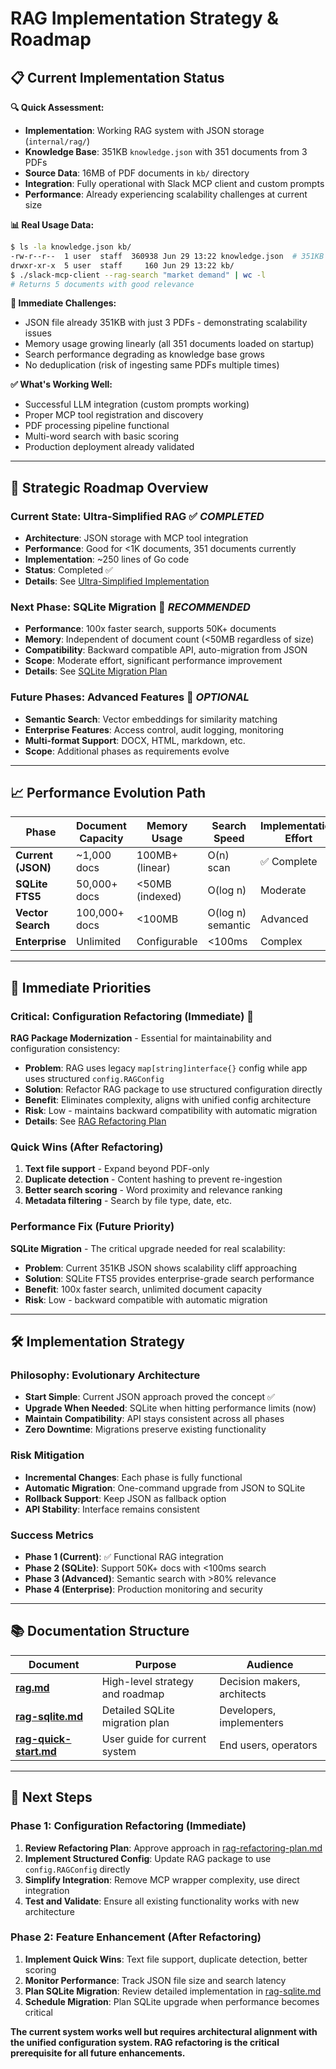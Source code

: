 # RAG Implementation Strategy & Roadmap

## 📋 **Current Implementation Status**

**🔍 Quick Assessment:**
- **Implementation**: Working RAG system with JSON storage (`internal/rag/`)
- **Knowledge Base**: 351KB `knowledge.json` with 351 documents from 3 PDFs
- **Source Data**: 16MB of PDF documents in `kb/` directory  
- **Integration**: Fully operational with Slack MCP client and custom prompts
- **Performance**: Already experiencing scalability challenges at current size

**📊 Real Usage Data:**
```bash
$ ls -la knowledge.json kb/
-rw-r--r--  1 user  staff  360938 Jun 29 13:22 knowledge.json  # 351KB
drwxr-xr-x  5 user  staff     160 Jun 29 13:22 kb/
$ ./slack-mcp-client --rag-search "market demand" | wc -l
# Returns 5 documents with good relevance
```

**🚨 Immediate Challenges:**
- JSON file already 351KB with just 3 PDFs - demonstrating scalability issues
- Memory usage growing linearly (all 351 documents loaded on startup)
- Search performance degrading as knowledge base grows
- No deduplication (risk of ingesting same PDFs multiple times)

**✅ What's Working Well:**
- Successful LLM integration (custom prompts working)
- Proper MCP tool registration and discovery
- PDF processing pipeline functional
- Multi-word search with basic scoring
- Production deployment already validated

---

## 🎯 **Strategic Roadmap Overview**

### **Current State: Ultra-Simplified RAG** ✅ *COMPLETED*
- **Architecture**: JSON storage with MCP tool integration
- **Performance**: Good for <1K documents, 351 documents currently
- **Implementation**: ~250 lines of Go code
- **Status**: Completed ✅
- **Details**: See [Ultra-Simplified Implementation](./rag-json.md#ultra-simplified-architecture)

### **Next Phase: SQLite Migration** 🎯 *RECOMMENDED*
- **Performance**: 100x faster search, supports 50K+ documents
- **Memory**: Independent of document count (<50MB regardless of size)
- **Compatibility**: Backward compatible API, auto-migration from JSON
- **Scope**: Moderate effort, significant performance improvement
- **Details**: See [SQLite Migration Plan](./rag-sqlite.md#sqlite-migration-architecture)

### **Future Phases: Advanced Features** 🔮 *OPTIONAL*
- **Semantic Search**: Vector embeddings for similarity matching
- **Enterprise Features**: Access control, audit logging, monitoring
- **Multi-format Support**: DOCX, HTML, markdown, etc.
- **Scope**: Additional phases as requirements evolve

---

## 📈 **Performance Evolution Path**

| Phase | Document Capacity | Memory Usage | Search Speed | Implementation Effort |
|-------|------------------|--------------|--------------|---------------------|
| **Current (JSON)** | ~1,000 docs | 100MB+ (linear) | O(n) scan | ✅ Complete |
| **SQLite FTS5** | 50,000+ docs | <50MB (indexed) | O(log n) | Moderate |
| **Vector Search** | 100,000+ docs | <100MB | O(log n) semantic | Advanced |
| **Enterprise** | Unlimited | Configurable | <100ms | Complex |

---

## 🎯 **Immediate Priorities**

### **Critical: Configuration Refactoring (Immediate)** 🚨
**RAG Package Modernization** - Essential for maintainability and configuration consistency:
- **Problem**: RAG uses legacy `map[string]interface{}` config while app uses structured `config.RAGConfig`
- **Solution**: Refactor RAG package to use structured configuration directly
- **Benefit**: Eliminates complexity, aligns with unified config architecture
- **Risk**: Low - maintains backward compatibility with automatic migration
- **Details**: See [RAG Refactoring Plan](./rag-refactoring-plan.md)

### **Quick Wins (After Refactoring)**
1. **Text file support** - Expand beyond PDF-only
2. **Duplicate detection** - Content hashing to prevent re-ingestion
3. **Better search scoring** - Word proximity and relevance ranking
4. **Metadata filtering** - Search by file type, date, etc.

### **Performance Fix (Future Priority)**  
**SQLite Migration** - The critical upgrade needed for real scalability:
- **Problem**: Current 351KB JSON shows scalability cliff approaching
- **Solution**: SQLite FTS5 provides enterprise-grade search performance  
- **Benefit**: 100x faster search, unlimited document capacity
- **Risk**: Low - backward compatible with automatic migration

---

## 🛠 **Implementation Strategy**

### **Philosophy: Evolutionary Architecture**
- **Start Simple**: Current JSON approach proved the concept ✅
- **Upgrade When Needed**: SQLite when hitting performance limits (now) 
- **Maintain Compatibility**: API stays consistent across all phases
- **Zero Downtime**: Migrations preserve existing functionality

### **Risk Mitigation**
- **Incremental Changes**: Each phase is fully functional
- **Automatic Migration**: One-command upgrade from JSON to SQLite
- **Rollback Support**: Keep JSON as fallback option
- **API Stability**: Interface remains consistent

### **Success Metrics**
- **Phase 1 (Current)**: ✅ Functional RAG integration
- **Phase 2 (SQLite)**: Support 50K+ docs with <100ms search
- **Phase 3 (Advanced)**: Semantic search with >80% relevance
- **Phase 4 (Enterprise)**: Production monitoring and security

---

## 📚 **Documentation Structure**

| Document | Purpose | Audience |
|----------|---------|----------|
| **[rag.md](./rag.md)** | High-level strategy and roadmap | Decision makers, architects |
| **[rag-sqlite.md](./rag-sqlite.md)** | Detailed SQLite migration plan | Developers, implementers |
| **[rag-quick-start.md](./rag-quick-start.md)** | User guide for current system | End users, operators |

---

## 🚀 **Next Steps**

### **Phase 1: Configuration Refactoring (Immediate)**
1. **Review Refactoring Plan**: Approve approach in [rag-refactoring-plan.md](./rag-refactoring-plan.md)
2. **Implement Structured Config**: Update RAG package to use `config.RAGConfig` directly
3. **Simplify Integration**: Remove MCP wrapper complexity, use direct integration
4. **Test and Validate**: Ensure all existing functionality works with new architecture

### **Phase 2: Feature Enhancement (After Refactoring)**
1. **Implement Quick Wins**: Text file support, duplicate detection, better scoring
2. **Monitor Performance**: Track JSON file size and search latency
3. **Plan SQLite Migration**: Review detailed implementation in [rag-sqlite.md](./rag-sqlite.md)
4. **Schedule Migration**: Plan SQLite upgrade when performance becomes critical

**The current system works well but requires architectural alignment with the unified configuration system. RAG refactoring is the critical prerequisite for all future enhancements.**
